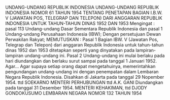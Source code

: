  UNDANG-UNDANG REPUBLIK INDONESIA UNDANG-UNDANG REPUBLIK INDONESIA NOMOR 61 TAHUN 1954 TENTANG PENETAPAN BAGIAN I.B.W. V (JAWATAN POS, TELEGRAP DAN TELEPON) DARI ANGGARAN REPUBLIK INDONESIA UNTUK TAHUN-TAHUN DINAS 1952 DAN 1953
Mengingat :
 pasal 113 Undang-undang Dasar Sementara Republik Indonesia dan pasal 1 Undang-undang Perusahaan Indonesia (IBW); Dengan persetujuan Dewan Perwakilan Rakyat;
MEMUTUSKAN :
Pasal 1
Bagian IBW. V (Jawatan Pos, Telegrap dan Telepon) dari anggaran Republik Indonesia untuk tahun-tahun dinas 1952 dan 1953 ditetapkan seperti yang dinyatakan pada lampiran-lampiran undang-undang ini.
Pasal 2
Undang-undang ini mulai berlaku pada hari diundangkan dan berlaku surut sampai pada tanggal 1 Januari 1952. Agar… Agar supaya setiap orang dapat mengetahuinya, memerintahkan pengundangan undang-undang ini dengan penempatan dalam Lembaran Negara Republik Indonesia. Disahkan di Jakarta pada tanggal 29 Nopember 1954. ttd SOEKARNO MENTERI PERHUBUNGAN ttd A.K. GANI Diundangkan pada tanggal 31 Desember 1954. MENTERI KEHAKIMAN, ttd DJODY GONDOKUSUMO LEMBARAN NEGARA NOMOR 132 TAHUN 1954